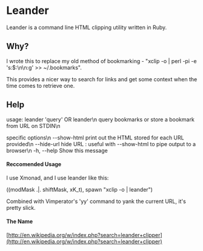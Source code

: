 # Leander

Leander is a command line HTML clipping utility written in Ruby.

## Why?

I wrote this to replace my old method of bookmarking - "xclip -o | perl -pi -e 's:$:\\n\\n:g' >> ~/.bookmarks".

This provides a nicer way to search for links and get some context when the time comes to retrieve one.

## Help
usage: leander 'query' OR leander\n
 query bookmarks or store a bookmark from URL on STDIN\n

specific options\n
        --show-html                  print out the HTML stored for each URL provided\n
        --hide-url                   hide URL : useful with --show-html to pipe output to a browser\n
    -h, --help                       Show this message

#### Reccomended Usage
I use Xmonad, and I use leander like this:

((modMask .|. shiftMask, xK_t), spawn "xclip -o | leander")

Combined with Vimperator's 'yy' command to yank the current URL, it's pretty slick.

#### The Name
[http://en.wikipedia.org/w/index.php?search=leander+clipper](http://en.wikipedia.org/w/index.php?search=leander+clipper)
